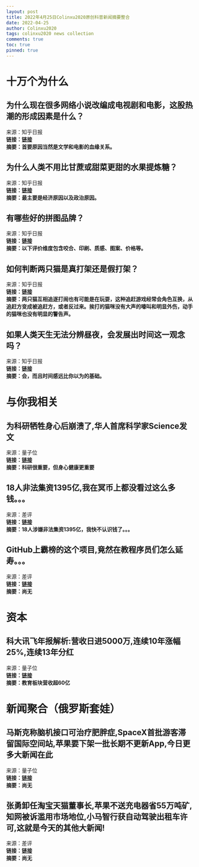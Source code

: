 ```yaml
---
layout: post
title: 2022年4月25日Colinxu2020原创科普新闻摘要整合
date: 2022-04-25
author: Colinxu2020
tags: colinxu2020 news collection
comments: true
toc: true
pinned: true
---
```

        
# 十万个为什么

## 为什么现在很多网络小说改编成电视剧和电影，这股热潮的形成因素是什么？
来源：知乎日报<br>
**链接：[链接](http://daily.zhihu.com/story/9747933)**<br>
**摘要：首要原因当然是文学和电影的血缘关系。**
        
## 为什么人类不用比甘蔗或甜菜更甜的水果提炼糖？
来源：知乎日报<br>
**链接：[链接](http://daily.zhihu.com/story/9747938)**<br>
**摘要：最主要是经济原因以及政治原因。**
        
## 有哪些好的拼图品牌？
来源：知乎日报<br>
**链接：[链接](http://daily.zhihu.com/story/9747852)**<br>
**摘要：以下评价维度包含咬合、印刷、质感、图案、价格等。**
        
## 如何判断两只猫是真打架还是假打架？
来源：知乎日报<br>
**链接：[链接](http://daily.zhihu.com/story/9747904)**<br>
**摘要：两只猫互相追逐打闹也有可能是在玩耍，这种追赶游戏经常会角色互换，从追赶方变成被追赶方，或者反过来。挨打的猫咪没有大声的嚎叫和明显外伤，动手的猫咪也没有明显的警告声。**
        
## 如果人类天生无法分辨昼夜，会发展出时间这一观念吗？
来源：知乎日报<br>
**链接：[链接](http://daily.zhihu.com/story/9747924)**<br>
**摘要：会，而且时间感远比你以为的基础。**
        
# 与你我相关

## 为科研牺牲身心后崩溃了,华人首席科学家Science发文
来源：量子位<br>
**链接：[链接](https://www.qbitai.com/2022/04/34290.html)**<br>
**摘要：科研很重要，但身心健康更重要**
        
## 18人非法集资1395亿,我在冥币上都没看过这么多钱。。。
来源：差评<br>
**链接：[链接](http://mp.weixin.qq.com/s?__biz=MzA5NDc1NzQ4MA==&mid=2654030270&idx=2&sn=177425fb0c41ca509a58249f3950094d)**<br>
**摘要：18人涉嫌非法集资1395亿，我快不认识钱了。。。**
        
## GitHub上霸榜的这个项目,竟然在教程序员们怎么延寿。。。
来源：差评<br>
**链接：[链接](http://mp.weixin.qq.com/s?__biz=MzA5NDc1NzQ4MA==&mid=2654030270&idx=3&sn=00b26dff7ccee5d511e1106ed95b07da)**<br>
**摘要：尚无**
        
# 资本

## 科大讯飞年报解析:营收日进5000万,连续10年涨幅25%,连续13年分红
来源：量子位<br>
**链接：[链接](https://www.qbitai.com/2022/04/34294.html)**<br>
**摘要：教育板块营收超60亿**
        
# 新闻聚合（俄罗斯套娃）

## 马斯克称脑机接口可治疗肥胖症,SpaceX首批游客滞留国际空间站,苹果要下架一批长期不更新App,今日更多大新闻在此
来源：量子位<br>
**链接：[链接](https://www.qbitai.com/2022/04/34301.html)**<br>
**摘要：尚无**
        
## 张勇卸任淘宝天猫董事长,苹果不送充电器省55万吨矿,知网被诉滥用市场地位,小马智行获自动驾驶出租车许可,这就是今天的其他大新闻!
来源：差评<br>
**链接：[链接](http://mp.weixin.qq.com/s?__biz=MzA5NDc1NzQ4MA==&mid=2654030270&idx=6&sn=ef30ccf81d21babc7298f8c64a931652)**<br>
**摘要：尚无**
        